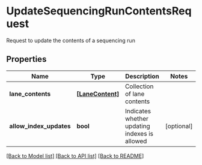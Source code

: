 # UpdateSequencingRunContentsRequest

Request to update the contents of a sequencing run

## Properties
Name | Type | Description | Notes
------------ | ------------- | ------------- | -------------
**lane_contents** | [**[LaneContent]**](LaneContent.md) | Collection of lane contents | 
**allow_index_updates** | **bool** | Indicates whether updating indexes is allowed | [optional] 

[[Back to Model list]](../README.md#documentation-for-models) [[Back to API list]](../README.md#documentation-for-api-endpoints) [[Back to README]](../README.md)


